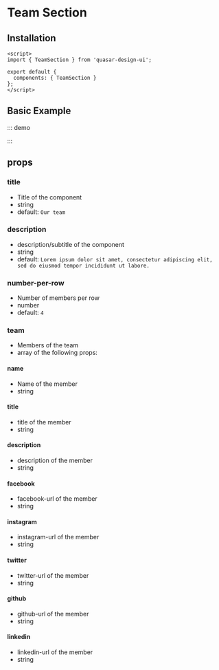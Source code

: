 # Team Section

## Installation

```
<script>
import { TeamSection } from 'quasar-design-ui';

export default {
  components: { TeamSection }
};
</script>
```

## Basic Example

::: demo
<template>
<team-section :team="team" />
</template>

<script>
import { TeamSection } from 'quasar-design-ui';

export default {
  components: { TeamSection },
  data: function() {
    return {
      team: [{"name":"John Johnson","title":"Developer","description":"Lorem ipsum dolor sit amet, consectetur adipiscing elit, sed do eiusmod tempor incididunt ut labore et dolore magna aliqua.","facebook":"https://quasar-design-ui.dev","twitter":"https://quasar-design-ui.dev","github":"https://quasar-design-ui.dev"},{"name":"John Johnson","title":"Developer","description":"Lorem ipsum dolor sit amet, consectetur adipiscing elit, sed do eiusmod tempor incididunt ut labore et dolore magna aliqua.","twitter":"https://quasar-design-ui.dev"},{"name":"John Johnson","title":"Developer","description":"Lorem ipsum dolor sit amet, consectetur adipiscing elit, sed do eiusmod tempor incididunt ut labore et dolore magna aliqua.","github":"https://quasar-design-ui.dev"},{"name":"John Johnson","title":"Developer","description":"Lorem ipsum dolor sit amet, consectetur adipiscing elit, sed do eiusmod tempor incididunt ut labore et dolore magna aliqua.","instagram":"https://quasar-design-ui.dev"}]
    }
  }
};
</script>
<style>
  /* Only necessary in vuepress because it overwrides styles.. */
  a > img {
    width: 25px
  }
</style>

:::

## props

### title

- Title of the component
- string
- default: `Our team`

### description

- description/subtitle of the component
- string
- default: `Lorem ipsum dolor sit amet, consectetur adipiscing elit, sed do eiusmod tempor incididunt ut labore.`

### number-per-row

- Number of members per row
- number
- default: `4`

### team

- Members of the team
- array of the following props:

#### name

- Name of the member
- string

#### title

- title of the member
- string

#### description

- description of the member
- string

#### facebook

- facebook-url of the member
- string

#### instagram

- instagram-url of the member
- string

#### twitter

- twitter-url of the member
- string

#### github

- github-url of the member
- string

#### linkedin

- linkedin-url of the member
- string
